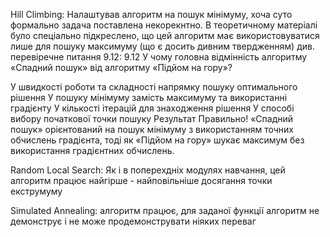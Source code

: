 Hill Climbing:
Налаштував алгоритм на пошук мінімуму, хоча суто формально задача поставлена некорекнтно. В теоретичному матеріалі було спеціально підкреслено, що цей алгоритм має використовуватися лише для пошуку максимуму (що є досить дивним твердженням)
див. перевіречне питання 9.12:
9.12 У чому головна відмінність алгоритму «Спадний пошук» від алгоритму «Підйом на гору»?

У швидкості роботи та складності напрямку пошуку оптимального рішення
У пошуку мінімуму замість максимуму та використанні градієнту
У кількості ітерацій для знаходження рішення
У способі вибору початкової точки пошуку
Результат
Правильно! «Спадний пошук» орієнтований на пошук мінімуму з використанням точних обчислень градієнта, тоді як «Підйом на гору» шукає максимум без використання градієнтних обчислень.

Random Local Search:
Як і в поперехдніх модулях навчання, цей алгоритм працює найгірше - найповільніше досягання точки екструмуму

Simulated Annealing:
алгоритм працює, для заданої функції алгоритм не демонструє і не може продемонструвати ніяких переваг
